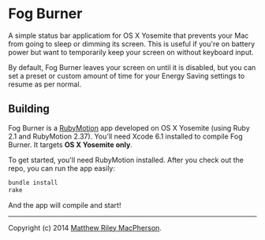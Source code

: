 # Fog Burner

A simple status bar applicatiom for OS X Yosemite that prevents your Mac from
going to sleep or dimming its screen. This is useful if you're on battery
power but want to temporarily keep your screen on without keyboard input.

By default, Fog Burner leaves your screen on until it is disabled, but you can
set a preset or custom amount of time for your Energy Saving settings to resume
as per normal.

## Building

Fog Burner is a [RubyMotion][] app developed on OS X Yosemite (using Ruby 2.1
and RubyMotion 2.37). You'll need Xcode 6.1 installed to compile Fog Burner.
It targets **OS X Yosemite only**.

To get started, you'll need RubyMotion installed. After you check out the repo,
you can run the app easily:

```bash
bundle install
rake
```

And the app will compile and start!

[RubyMotion]: http://www.rubymotion.com/

---

Copyright (c) 2014 [Matthew Riley MacPherson](http://tofumatt.com).
